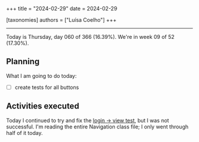 +++
title = "2024-02-29"
date = 2024-02-29

[taxonomies]
authors = ["Luísa Coelho"]
+++

---

Today is Thursday, day 060 of 366 (16.39%). We're in week 09 of 52 (17.30%).

## Planning

What I am going to do today:

- [ ] create tests for all buttons

## Activities executed

Today I continued to try and fix the [login -> view test](https://github.com/OmnicodeSolutions/luisa_drf_flutter_client/blob/3903e1a7c6567808555c08c0a3ede2c9b97fffb2/test/login_test.dart#L156C3-L181C6), but I was not successful. I'm reading the entire Navigation class file; I only went through half of it today.
